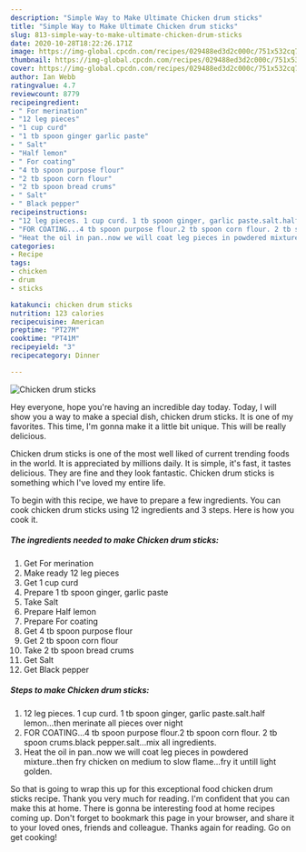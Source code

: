 ```yaml
---
description: "Simple Way to Make Ultimate Chicken drum sticks"
title: "Simple Way to Make Ultimate Chicken drum sticks"
slug: 813-simple-way-to-make-ultimate-chicken-drum-sticks
date: 2020-10-28T18:22:26.171Z
image: https://img-global.cpcdn.com/recipes/029488ed3d2c000c/751x532cq70/chicken-drum-sticks-recipe-main-photo.jpg
thumbnail: https://img-global.cpcdn.com/recipes/029488ed3d2c000c/751x532cq70/chicken-drum-sticks-recipe-main-photo.jpg
cover: https://img-global.cpcdn.com/recipes/029488ed3d2c000c/751x532cq70/chicken-drum-sticks-recipe-main-photo.jpg
author: Ian Webb
ratingvalue: 4.7
reviewcount: 8779
recipeingredient:
- " For merination"
- "12 leg pieces"
- "1 cup curd"
- "1 tb spoon ginger garlic paste"
- " Salt"
- "Half lemon"
- " For coating"
- "4 tb spoon purpose flour"
- "2 tb spoon corn flour"
- "2 tb spoon bread crums"
- " Salt"
- " Black pepper"
recipeinstructions:
- "12 leg pieces. 1 cup curd. 1 tb spoon ginger, garlic paste.salt.half lemon...then merinate all pieces over night"
- "FOR COATING...4 tb spoon purpose flour.2 tb spoon corn flour. 2 tb spoon crums.black pepper.salt...mix all ingredients."
- "Heat the oil in pan..now we will coat leg pieces in powdered mixture..then fry chicken on medium to slow flame...fry it untill light golden."
categories:
- Recipe
tags:
- chicken
- drum
- sticks

katakunci: chicken drum sticks 
nutrition: 123 calories
recipecuisine: American
preptime: "PT27M"
cooktime: "PT41M"
recipeyield: "3"
recipecategory: Dinner

---
```



![Chicken drum sticks](https://img-global.cpcdn.com/recipes/029488ed3d2c000c/751x532cq70/chicken-drum-sticks-recipe-main-photo.jpg)

Hey everyone, hope you're having an incredible day today. Today, I will show you a way to make a special dish, chicken drum sticks. It is one of my favorites. This time, I'm gonna make it a little bit unique. This will be really delicious.

Chicken drum sticks is one of the most well liked of current trending foods in the world. It is appreciated by millions daily. It is simple, it's fast, it tastes delicious. They are fine and they look fantastic. Chicken drum sticks is something which I've loved my entire life.




To begin with this recipe, we have to prepare a few ingredients. You can cook chicken drum sticks using 12 ingredients and 3 steps. Here is how you cook it.

<!--inarticleads1-->

##### The ingredients needed to make Chicken drum sticks:

1. Get  For merination
1. Make ready 12 leg pieces
1. Get 1 cup curd
1. Prepare 1 tb spoon ginger, garlic paste
1. Take  Salt
1. Prepare Half lemon
1. Prepare  For coating
1. Get 4 tb spoon purpose flour
1. Get 2 tb spoon corn flour
1. Take 2 tb spoon bread crums
1. Get  Salt
1. Get  Black pepper




<!--inarticleads2-->

##### Steps to make Chicken drum sticks:

1. 12 leg pieces. 1 cup curd. 1 tb spoon ginger, garlic paste.salt.half lemon...then merinate all pieces over night
1. FOR COATING...4 tb spoon purpose flour.2 tb spoon corn flour. 2 tb spoon crums.black pepper.salt...mix all ingredients.
1. Heat the oil in pan..now we will coat leg pieces in powdered mixture..then fry chicken on medium to slow flame...fry it untill light golden.




So that is going to wrap this up for this exceptional food chicken drum sticks recipe. Thank you very much for reading. I'm confident that you can make this at home. There is gonna be interesting food at home recipes coming up. Don't forget to bookmark this page in your browser, and share it to your loved ones, friends and colleague. Thanks again for reading. Go on get cooking!
